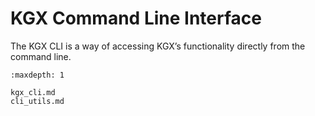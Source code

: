 # KGX Command Line Interface

The KGX CLI is a way of accessing KGX’s functionality directly from the command line.

```{toctree}
:maxdepth: 1

kgx_cli.md
cli_utils.md



